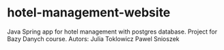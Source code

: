 # hotel-management-website
Java Spring app for hotel management with postgres database. Project for Bazy Danych course. 
Autors: 
Julia Toklowicz Pawel Snioszek

